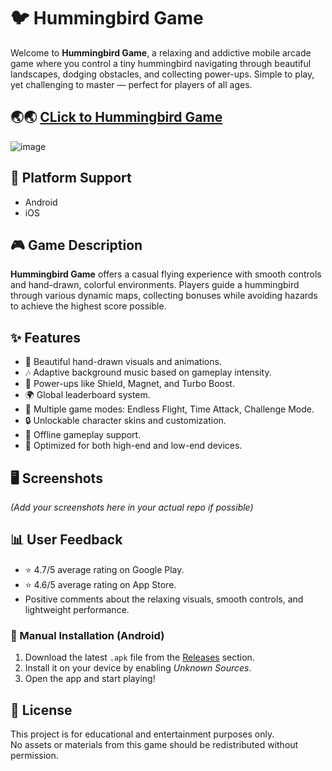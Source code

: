 # 🐦 Hummingbird Game

Welcome to **Hummingbird Game**, a relaxing and addictive mobile arcade game where you control a tiny hummingbird navigating through beautiful landscapes, dodging obstacles, and collecting power-ups. Simple to play, yet challenging to master — perfect for players of all ages.

## 🌏🌏 [CLick to Hummingbird Game](https://xyzapk.com/hummingbird-game/)

![image](https://github.com/user-attachments/assets/4722f7a6-89fc-4f0d-92c0-bd851f9f10a9)


## 📱 Platform Support

- Android
- iOS

## 🎮 Game Description

**Hummingbird Game** offers a casual flying experience with smooth controls and hand-drawn, colorful environments. Players guide a hummingbird through various dynamic maps, collecting bonuses while avoiding hazards to achieve the highest score possible.

## ✨ Features

- 🎨 Beautiful hand-drawn visuals and animations.
- 🎶 Adaptive background music based on gameplay intensity.
- 🚀 Power-ups like Shield, Magnet, and Turbo Boost.
- 🌍 Global leaderboard system.
- 🎯 Multiple game modes: Endless Flight, Time Attack, Challenge Mode.
- 🔒 Unlockable character skins and customization.
- 📶 Offline gameplay support.
- 🔋 Optimized for both high-end and low-end devices.

## 🖥️ Screenshots

*(Add your screenshots here in your actual repo if possible)*

## 📊 User Feedback

- ⭐ 4.7/5 average rating on Google Play.
- ⭐ 4.6/5 average rating on App Store.
- Positive comments about the relaxing visuals, smooth controls, and lightweight performance.


### 🔧 Manual Installation (Android)

1. Download the latest `.apk` file from the [Releases](#) section.
2. Install it on your device by enabling *Unknown Sources*.
3. Open the app and start playing!

## 📄 License

This project is for educational and entertainment purposes only.  
No assets or materials from this game should be redistributed without permission.

